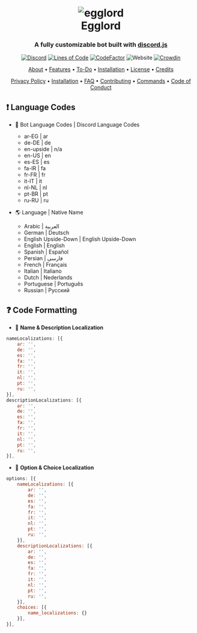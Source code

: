 <h1 align="center">
  <br>
  <img src="https://avatars.githubusercontent.com/u/97468814?s=200&v=4" alt=egglord />
  <br>
  Egglord
  <br>
</h1>

<h3 align=center>A fully customizable bot built with <a href=https://github.com/discordjs/discord.js>discord.js</a></h3>


<div align=center>

 [![Discord](https://img.shields.io/discord/658113349384667198.svg?label=&logo=discord&logoColor=ffffff&color=7389D8&labelColor=6A7EC2)](https://discord.gg/8g6zUQu)
[![Lines of Code](https://sonarcloud.io/api/project_badges/measure?project=Spiderjockey02_Discord-Bot&metric=ncloc)](https://sonarcloud.io/dashboard?id=Spiderjockey02_Discord-Bot)
[![CodeFactor](https://www.codefactor.io/repository/github/spiderjockey02/discord-bot/badge/master)](https://www.codefactor.io/repository/github/spiderjockey02/discord-bot/overview/master)
![Website](https://img.shields.io/website?down_color=red&down_message=offline&up_color=green&up_message=online&url=https%3A%2F%2Fapi.egglord.dev%2F)
[![Crowdin](https://badges.crowdin.net/egglord-discord-bot/localized.svg)](https://crowdin.com/project/egglord-discord-bot)

</div>

<p align="center">
  <a href="#question-about">About</a>
  •
  <a href="#exclamation-features">Features</a>
  •
  <a href="#memo-to-do">To-Do</a>
  •
  <a href="#desktop_computer-my-other-projects">Installation</a>
  •
  <a href="#book-license">License</a>
  •
  <a href="#scroll-credits">Credits</a>
</p>
<p align="center">
  <a href="https://github.com/Spiderjockey02/Discord-Bot/blob/master/docs/PRIVACY.md">Privacy Policy</a>
  •
  <a href="https://github.com/Spiderjockey02/Discord-Bot/blob/master/docs/INSTALLATION.md">Installation</a>
  •
  <a href="https://github.com/Spiderjockey02/Discord-Bot/blob/master/docs/FAQ.md">FAQ</a>
  •
  <a href="https://github.com/Spiderjockey02/Discord-Bot/blob/master/docs/CONTRIBUTING.md">Contributing</a>
  •
  <a href="https://github.com/Spiderjockey02/Discord-Bot/blob/master/docs/COMMANDS.md">Commands</a>
  •
  <a href="https://github.com/Spiderjockey02/Discord-Bot/blob/master/docs/CODE_OF_CONDUCT.md">Code of Conduct</a>
</p>


## :exclamation: Language Codes

* :robot: Bot Language Codes | Discord Language Codes
    * ar-EG | ar
    * de-DE | de
    * en-upside | n/a
    * en-US | en 
    * es-ES | es
    * fa-IR | fa
    * fr-FR | fr
    * it-IT | it
    * nl-NL | nl
    * pt-BR | pt
    * ru-RU | ru

* :earth_americas: Language | Native Name
    * Arabic | 	العربية
    * German | Deutsch
    * English Upside-Down | English Upside-Down
    * English | English
    * Spanish | Español
    * Persian | فارسی
    * French | Français
    * Italian | Italiano
    * Dutch | Nederlands
    * Portuguese | Português
    * Russian | Русский

## :question: Code Formatting

* :mag_right: **Name & Description Localization**
```js
nameLocalizations: [{
	ar: '',
	de: '',
	es: '',
    fa: '',
	fr: '',
	it: '',
	nl: '',
	pt: '',
	ru: '',
}],
descriptionLocalizations: [{
	ar: '',
	de: '',
	es: '',
    fa: '',
	fr: '',
	it: '',
	nl: '',
	pt: '',
	ru: '',
}],
```

* :speech_balloon: **Option & Choice Localization**
```js
options: [{
    nameLocalizations: [{
        ar: '',
	    de: '',
	    es: '',
        fa: '',
	    fr: '',
	    it: '',
	    nl: '',
	    pt: '',
	    ru: '',
    }],
    descriptionLocalizations: [{
	    ar: '',
	    de: '',
	    es: '',
        fa: '',
	    fr: '',
	    it: '',
	    nl: '',
	    pt: '',
	    ru: '',
    }],
    choices: [{
        name_localizations: {}
    }],
}],
```